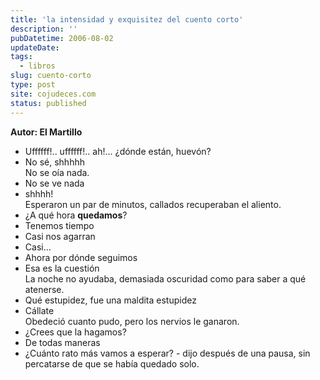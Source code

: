 ```yaml
---
title: 'la intensidad y exquisitez del cuento corto'
description: ''
pubDatetime: 2006-08-02
updateDate: 
tags:
  - libros
slug: cuento-corto
type: post
site: cojudeces.com
status: published
---
```

__Autor: El Martillo__

- Uffffff!.. uffffff!.. ah!... ¿dónde están, huevón?  
- No sé, shhhhh  
No se oía nada.  
- No se ve nada  
- shhhh!  
Esperaron un par de minutos, callados recuperaban el aliento.  
- ¿A qué hora __quedamos__?  
- Tenemos tiempo  
- Casi nos agarran  
- Casi...  
- Ahora por dónde seguimos  
- Esa es la cuestión  
La noche no ayudaba, demasiada oscuridad como para saber a qué atenerse.  
- Qué estupidez, fue una maldita estupidez  
- Cállate  
Obedeció cuanto pudo, pero los nervios le ganaron.  
- ¿Crees que la hagamos?  
- De todas maneras  
- ¿Cuánto rato más vamos a esperar? - dijo después de una pausa, sin percatarse de que se había quedado solo.
